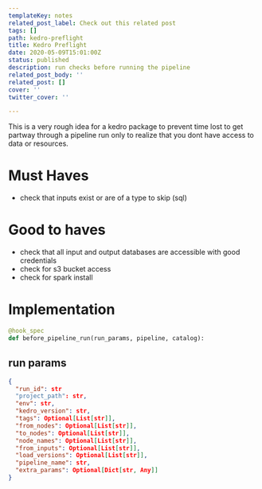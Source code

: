 ```yaml
---
templateKey: notes
related_post_label: Check out this related post
tags: []
path: kedro-preflight
title: Kedro Preflight
date: 2020-05-09T15:01:00Z
status: published
description: run checks before running the pipeline
related_post_body: ''
related_post: []
cover: ''
twitter_cover: ''

---
```


This is a very rough idea for a kedro package to prevent time lost to get partway through a pipeline run only to realize that you dont have access to data or resources.

# Must Haves

* check that inputs exist or are of a type to skip (sql)

# Good to haves
* check that all input and output databases are accessible with good credentials
* check for s3 bucket access
* check for spark install


# Implementation

``` python 
@hook_spec
def before_pipeline_run(run_params, pipeline, catalog):

```

## run params
``` json
{
  "run_id": str
  "project_path": str,
  "env": str,
  "kedro_version": str,
  "tags": Optional[List[str]],
  "from_nodes": Optional[List[str]],
  "to_nodes": Optional[List[str]],
  "node_names": Optional[List[str]],
  "from_inputs": Optional[List[str]],
  "load_versions": Optional[List[str]],
  "pipeline_name": str,
  "extra_params": Optional[Dict[str, Any]]
}
```